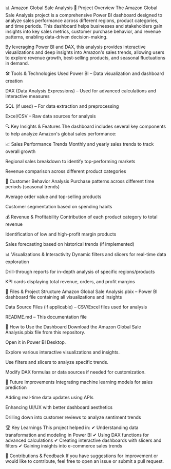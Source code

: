 📊 Amazon Global Sale Analysis
📌 Project Overview
The Amazon Global Sale Analysis project is a comprehensive Power BI dashboard designed to analyze sales performance across different regions, product categories, and time periods. This dashboard helps businesses and stakeholders gain insights into key sales metrics, customer purchase behavior, and revenue patterns, enabling data-driven decision-making.

By leveraging Power BI and DAX, this analysis provides interactive visualizations and deep insights into Amazon's sales trends, allowing users to explore revenue growth, best-selling products, and seasonal fluctuations in demand.

🛠️ Tools & Technologies Used
Power BI – Data visualization and dashboard creation

DAX (Data Analysis Expressions) – Used for advanced calculations and interactive measures

SQL (if used) – For data extraction and preprocessing

Excel/CSV – Raw data sources for analysis

🔍 Key Insights & Features
The dashboard includes several key components to help analyze Amazon's global sales performance:

📈 Sales Performance Trends
Monthly and yearly sales trends to track overall growth

Regional sales breakdown to identify top-performing markets

Revenue comparison across different product categories

🛒 Customer Behavior Analysis
Purchase patterns across different time periods (seasonal trends)

Average order value and top-selling products

Customer segmentation based on spending habits

💰 Revenue & Profitability
Contribution of each product category to total revenue

Identification of low and high-profit margin products

Sales forecasting based on historical trends (if implemented)

📊 Visualizations & Interactivity
Dynamic filters and slicers for real-time data exploration

Drill-through reports for in-depth analysis of specific regions/products

KPI cards displaying total revenue, orders, and profit margins

📂 Files & Project Structure
Amazon Global Sale Analysis.pbix – Power BI dashboard file containing all visualizations and insights

Data Source Files (if applicable) – CSV/Excel files used for analysis

README.md – This documentation file

🚀 How to Use the Dashboard
Download the Amazon Global Sale Analysis.pbix file from this repository.

Open it in Power BI Desktop.

Explore various interactive visualizations and insights.

Use filters and slicers to analyze specific trends.

Modify DAX formulas or data sources if needed for customization.

🔮 Future Improvements
Integrating machine learning models for sales prediction

Adding real-time data updates using APIs

Enhancing UI/UX with better dashboard aesthetics

Drilling down into customer reviews to analyze sentiment trends

🏆 Key Learnings
This project helped in:
✔ Understanding data transformation and modeling in Power BI
✔ Using DAX functions for advanced calculations
✔ Creating interactive dashboards with slicers and filters
✔ Gaining insights into e-commerce sales trends

🤝 Contributions & Feedback
If you have suggestions for improvement or would like to contribute, feel free to open an issue or submit a pull request.
